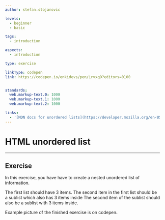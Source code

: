 ```yaml
---
author: stefan.stojanovic

levels:
  - beginner
  - basic

tags:
  - introduction

aspects:
  - introduction

type: exercise

linkType: codepen
link: https://codepen.io/enkidevs/pen/LrvxqO?editors=0100


standards:
  web.markup-text.0: 1000
  web.markup-text.1: 1000
  web.markup-text.2: 1000

links:
  - '[MDN docs for unordered lists](https://developer.mozilla.org/en-US/docs/Web/HTML/Element/ul){website}'
---
```

# HTML unordered list
---

## Exercise
In this exercise, you have have to create a nested unordered list of information.

The first list should have 3 items.
The second item in the first list should be a sublist which also has 3 items inside
The second item of the sublist should also be a sublist with 3 items inside.


Example picture of the finished exercise is on codepen.
